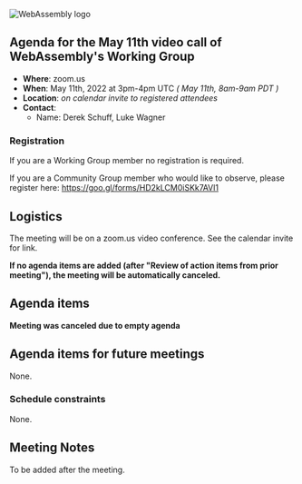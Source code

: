 ![WebAssembly logo](/images/WebAssembly.png)

## Agenda for the May 11th video call of WebAssembly's Working Group

- **Where**: zoom.us
- **When**: May 11th, 2022 at 3pm-4pm UTC *( May 11th, 8am-9am PDT )*
- **Location**: *on calendar invite to registered attendees*
- **Contact**:
    - Name: Derek Schuff, Luke Wagner

### Registration

If you are a Working Group member no registration is required.

If you are a Community Group member who would like to observe, please register here: https://goo.gl/forms/HD2kLCM0iSKk7AVl1

## Logistics

The meeting will be on a zoom.us video conference.
See the calendar invite for link.

**If no agenda items are added (after "Review of action items from prior meeting"),
the meeting will be automatically canceled.**

## Agenda items

**Meeting was canceled due to empty agenda**

## Agenda items for future meetings

None.

### Schedule constraints

None.

## Meeting Notes

To be added after the meeting.
